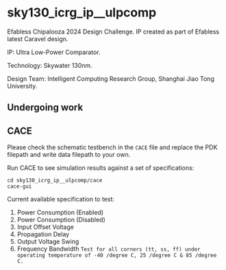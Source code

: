# sky130_icrg_ip__ulpcomp
Efabless Chipalooza 2024 Design Challenge. IP created as part of Efabless latest Caravel design. 

IP: Ultra Low-Power Comparator.

Technology: Skywater 130nm.

Design Team: Intelligent Computing Research Group, Shanghai Jiao Tong University.

## Undergoing work 

## CACE 
Please check the schematic testbench in the `CACE` file and replace the PDK filepath and write data filepath to your own.

Run CACE to see simulation results against a set of specifications:

```
cd sky130_icrg_ip__ulpcomp/cace
cace-gui
```
Current available specification to test:
1. Power Consumption (Enabled)
2. Power Consumption (Disabled)
3. Input Offset Voltage
4. Propagation Delay
5. Output Voltage Swing
6. Frequency Bandwidth
`Test for all corners (tt, ss, ff) under operating temperature of -40 /degree C, 25 /degree C & 85 /degree C.`
